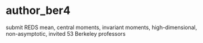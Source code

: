 # author_ber4

submit REDS mean, central moments, invariant moments, high-dimensional, non-asymptotic, invited 53 Berkeley professors 
